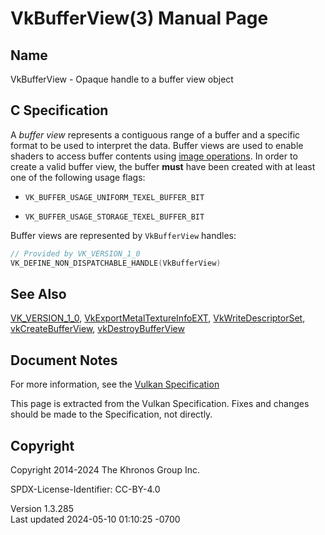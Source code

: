 # VkBufferView(3) Manual Page

## Name

VkBufferView - Opaque handle to a buffer view object



## <a href="#_c_specification" class="anchor"></a>C Specification

A *buffer view* represents a contiguous range of a buffer and a specific
format to be used to interpret the data. Buffer views are used to enable
shaders to access buffer contents using <a
href="https://registry.khronos.org/vulkan/specs/1.3-extensions/html/vkspec.html#textures"
target="_blank" rel="noopener">image operations</a>. In order to create
a valid buffer view, the buffer **must** have been created with at least
one of the following usage flags:

- `VK_BUFFER_USAGE_UNIFORM_TEXEL_BUFFER_BIT`

- `VK_BUFFER_USAGE_STORAGE_TEXEL_BUFFER_BIT`

Buffer views are represented by `VkBufferView` handles:

``` c
// Provided by VK_VERSION_1_0
VK_DEFINE_NON_DISPATCHABLE_HANDLE(VkBufferView)
```

## <a href="#_see_also" class="anchor"></a>See Also

[VK_VERSION_1_0](https://registry.khronos.org/vulkan/specs/1.3-extensions/man/html/VK_VERSION_1_0.html),
[VkExportMetalTextureInfoEXT](https://registry.khronos.org/vulkan/specs/1.3-extensions/man/html/VkExportMetalTextureInfoEXT.html),
[VkWriteDescriptorSet](https://registry.khronos.org/vulkan/specs/1.3-extensions/man/html/VkWriteDescriptorSet.html),
[vkCreateBufferView](https://registry.khronos.org/vulkan/specs/1.3-extensions/man/html/vkCreateBufferView.html),
[vkDestroyBufferView](https://registry.khronos.org/vulkan/specs/1.3-extensions/man/html/vkDestroyBufferView.html)

## <a href="#_document_notes" class="anchor"></a>Document Notes

For more information, see the <a
href="https://registry.khronos.org/vulkan/specs/1.3-extensions/html/vkspec.html#VkBufferView"
target="_blank" rel="noopener">Vulkan Specification</a>

This page is extracted from the Vulkan Specification. Fixes and changes
should be made to the Specification, not directly.

## <a href="#_copyright" class="anchor"></a>Copyright

Copyright 2014-2024 The Khronos Group Inc.

SPDX-License-Identifier: CC-BY-4.0

Version 1.3.285  
Last updated 2024-05-10 01:10:25 -0700

